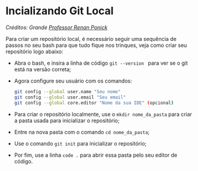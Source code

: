 # Incializando Git Local
*Créditos: Grande [Professor Renan Ponick](https://www.youtube.com/@theinitcode/videos)*

Para criar um repositório local, é necessário seguir uma sequência de passos no seu bash para que tudo fique nos trinques, veja como criar seu repositório logo abaixo:

- Abra o bash, e insira a linha de código `git --version `  para ver se o git está na versão correta; 

- Agora configure seu usuário com os comandos:
    ```bash
    git config --global user.name "Seu nome"
    git config --global user.email "Seu email"
    git config --global core.editor "Nome da sua IDE" (opcional)
    ```
- Para criar o repositório localmente, use o `mkdir nome_da_pasta` para criar a pasta usada para inicializar o repositório;

- Entre na nova pasta com o comando `cd nome_da_pasta`;

- Use o comando `git init` para inicializar o repositório;

- Por fim, use a linha `code .` para abrir essa pasta pelo seu editor de código.
